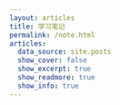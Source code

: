 ```yaml
---
layout: articles
title: 学习笔记
permalink: /note.html
articles:
  data_source: site.posts
  show_cover: false
  show_excerpt: true
  show_readmore: true
  show_info: true
---
```


<!-- <h1>最新笔记</h1>

<ul>
    {% for post in site.posts %}
    <li>
        <h2><a href="{{ post.url }}">{{ post.title }}</a></h2>
        {{ post.excerpt }}
    </li>
    {% endfor %}
</ul> -->

